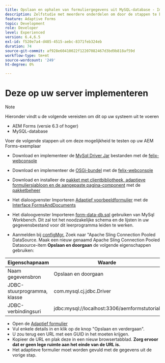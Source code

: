 ```yaml
---
title: Opslaan en ophalen van formuliergegevens uit MySQL-database - Implementeren
description: Zelfstudie met meerdere onderdelen om door de stappen te bladeren die nodig zijn voor het opslaan en ophalen van formuliergegevens
feature: Adaptive Forms
topic: Development
role: Developer
level: Experienced
version: 6.4,6.5
exl-id: f520e7a4-d485-4515-aebc-8371feb324eb
duration: 74
source-git-commit: af928e60410022f12207082467d3bd9b818af59d
workflow-type: tm+mt
source-wordcount: '249'
ht-degree: 0%

---
```


# Deze op uw server implementeren

>[!NOTE]
>
>Hieronder vindt u de volgende vereisten om dit op uw systeem uit te voeren
>
>* AEM Forms (versie 6.3 of hoger)
>* MySQL-database

Voer de volgende stappen uit om deze mogelijkheid te testen op uw AEM Forms-exemplaar

* Download en implementeer de [MySql Driver Jar](assets/mysqldriver.jar) bestanden met de [felix-webconsole](http://localhost:4502/system/console/bundles)
* Download en implementeer de [OSGi-bundel](assets/SaveAndContinue.SaveAndContinue.core-1.0-SNAPSHOT.jar) met de [felix-webconsole](http://localhost:4502/system/console/bundles)
* Download en installeer de [pakket met clientbibliotheek, adaptieve formuliersjabloon en de aangepaste pagina-component](assets/store-and-fetch-af-with-data.zip) met de [pakketbeheer](http://localhost:4502/crx/packmgr/index.jsp)
* Het dialoogvenster Importeren [Adaptief voorbeeldformulier](assets/sample-adaptive-form.zip) met de [Interface FormsAndDocuments](http://localhost:4502/aem/forms.html/content/dam/formsanddocuments)

* Het dialoogvenster Importeren [form-data-db.sql](assets/form-data-db.sql) gebruiken van MySql Workbench. Dit zal tot het noodzakelijke schema en de lijsten in uw gegevensbestand voor dit leerprogramma leiden te werken.
* Aanmelden bij [configMgr.](http://localhost:4502/system/console/configMgr) Zoek naar &quot;Apache Sling Connection Pooled DataSource. Maak een nieuw genaamd Apache Sling Connection Pooled Datasource-item **Opslaan en doorgaan** de volgende eigenschappen gebruiken:

| Eigenschapnaam | Waarde |
| ------------------------|---------------------------------------|
| Naam gegevensbron | Opslaan en doorgaan |
| JDBC-stuurprogramma, klasse | com.mysql.cj.jdbc.Driver |
| JDBC-verbindingsuri | jdbc:mysql://localhost:3306/aemformstutorial |

* Open de [Adaptief formulier](http://localhost:4502/content/dam/formsanddocuments/demostoreandretrieveformdata/jcr:content?wcmmode=disabled)
* Vul enkele details in en klik op de knop &quot;Opslaan en verdergaan&quot;.
* U zou terug een URL met een GUID in het moeten krijgen.
* Kopieer de URL en plak deze in een nieuw browsertabblad. **Zorg ervoor dat er geen lege ruimte aan het einde van de URL is.**
* Het adaptieve formulier moet worden gevuld met de gegevens uit de vorige stap.
